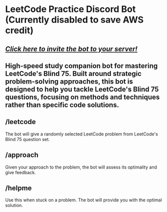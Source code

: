 # LeetCode Practice Discord Bot (Currently disabled to save AWS credit)
## ***[Click here to invite the bot to your server!](https://discord.com/oauth2/authorize?client_id=1140431775793938534&permissions=93184&scope=bot)***

## High-speed study companion bot for mastering LeetCode's Blind 75. Built around strategic problem-solving approaches, this bot is designed to help you tackle LeetCode's Blind 75 questions, focusing on methods and techniques rather than specific code solutions.

## /leetcode
The bot will give a randomly selected LeetCode problem from LeetCode's Blind 75 question set.

## /approach <message>
Given your approach to the problem, the bot will assess its optimality and give feedback.

## /helpme
Use this when stuck on a problem. The bot will provide you with the optimal solution.
